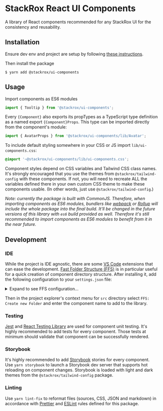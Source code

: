 # StackRox React UI Components

A library of React components recommended for any StackRox UI for the
consistency and reusability.

## Installation

Ensure dev env and project are setup by following
[these instructions](https://stack-rox.atlassian.net/wiki/spaces/ENGKB/pages/1411515467/Using+GitHub+Packages+with+NPM).

Then install the package

```
$ yarn add @stackrox/ui-components
```

## Usage

Import components as ES6 modules

```js
import { Tooltip } from '@stackrox/ui-components';
```

Every `{Component}` also exports its propTypes as a TypeScript type definition
as a named export `{Component}Props`. This type can be imported directly from
the component's module:

```js
import { AvatarProps } from '@stackrox/ui-components/lib/Avatar';
```

To include default styling somewhere in your CSS or JS import
`lib/ui-components.css`:

```css
@import '~@stackrox/ui-components/lib/ui-components.css';
```

Component styles depend on CSS variables and Tailwind CSS class names. It's
strongly encouraged that you use the themes from `@stackrox/tailwind-config`
with these components. If not, you will need to recreate ALL the variables
defined there in your own custom CSS theme to make these components usable. (In
other words, just use `@stackrox/tailwind-config`.)

_Note: currently the package is built with CommonJS. Therefore, when importing
components as ES6 modules, bundlers like [webpack](https://webpack.js.org/) or
[Rollup](https://rollupjs.org/guide/en/) will include the whole package into the
final build. It'll be changed in the future versions of this library with `es6`
build provided as well. Therefore it's still recommended to import components as
ES6 modules to benefit from it in the near future._

## Development

### IDE

While the project is IDE agnostic, there are some
[VS Code](https://code.visualstudio.com/) extensions that can ease the
development.
[Fast Folder Structure (FFS)](https://marketplace.visualstudio.com/items?itemName=Huuums.vscode-fast-folder-structure)
is in particular useful for a quick creation of component directory structure.
After installing it, add the following configuration to your `settings.json`
file:

<details>
  <summary>Expand to see FFS configuration...</summary>
  
  ```json
  "fastFolderStructure.structures": [
    {
      "name": "TypeScript React Component Dir",
      "omitParentDirectory": false,
      "structure": [
        {
          "fileName": "<FFSName>.tsx",
          "template": "React TypeScript Functional Component with PropTypes"
        },
        {
          "fileName": "index.ts",
          "template": "React Component Index File"
        },
        {
          "fileName": "<FFSName>.test.tsx",
          "template": "React Component Jest Tests"
        },
        {
          "fileName": "<FFSName>.stories.tsx",
          "template": "React Component Storybook File"
        }
      ]          
    }
  ],
  "fastFolderStructure.fileTemplates": {
    "React TypeScript Functional Component with PropTypes": [
      "import React, { ReactElement } from 'react';",
      "import PropTypes, { InferProps } from 'prop-types';",
      "",
      "function <FFSName>({}: <FFSName>Props): ReactElement {",
      "    return <></>;",
      "}",
      "",
      "<FFSName>.propTypes = {};",
      "",
      "<FFSName>.defaultProps = {};",
      "",
      "export type <FFSName>Props = InferProps<typeof <FFSName>.propTypes>;",
      "export default <FFSName>;",
      ""
    ],
    "React Component Index File": [
      "export { default } from './<FFSName>';",
      "export * from './<FFSName>';",
      ""
    ],
    "React Component Jest Tests": [
      "import React from 'react';",
      "import { render } from '@testing-library/react';",
      "",
      "import <FFSName> from './<FFSName>';",
      "",
      "describe('<FFSName>', () => {",
      "    test('renders title, subtitle and footer', () => {",
      "        const { getByText, getByTestId } = render(<<FFSName> />);",
      "    });",
      "});",
      ""
    ],
    "React Component Storybook File": [
      "import React from 'react';",
      "import { Meta, Story } from '@storybook/react/types-6-0';",
      "",
      "import <FFSName> from './<FFSName>';",
      "",
      "export default {",
      "    title: '<FFSName>',",
      "    component: <FFSName>,",
      "} as Meta;",
      "",
      "export const FirstStory: Story<{}> = () => <<FFSName> />;",
      ""        
    ]
  } 
  ```
</details>

Then in the project explorer's context menu for `src` directory select
`FFS: Create new Folder` and enter the component name to add to the library.

### Testing

[Jest](https://jestjs.io/) and
[React Testing Library](https://testing-library.com/docs/react-testing-library/intro)
are used for component unit testing. It's highly recommended to add tests for
every component. Those tests at minimum should validate that component can be
successfully rendered.

### Storybook

It's highly recommended to add [Storybook](https://storybook.js.org/) stories
for every component. Use `yarn storybook` to launch a Storybook dev server that
supports hot reloading on component changes. Storybook is loaded with light and
dark themes from the `@stackrox/tailwind-config` package.

### Linting

Use `yarn lint-fix` to reformat files (sources, CSS, JSON and markdown) in
accordance with [Prettier](https://prettier.io/) and
[ESLint](https://eslint.org/) rules defined for this package.
